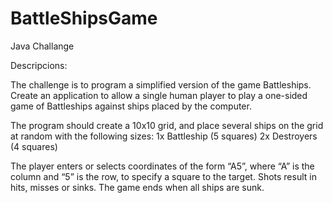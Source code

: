 # BattleShipsGame
Java Challange

Descripcions:

The challenge is to program a simplified version of the game Battleships. 
Create an application to allow a single human player to play a one-sided game of Battleships against ships placed by the computer.


The program should create a 10x10 grid, and place several ships on the grid at random with the following sizes:
1x Battleship (5 squares)
2x Destroyers (4 squares)


The player enters or selects coordinates of the form “A5”, where “A” is the column and “5” is the row, to specify a square to the target. 
Shots result in hits, misses or sinks. The game ends when all ships are sunk.
